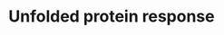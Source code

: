 ---
annotations:
- id: PW:0000379
  parent: regulatory pathway
  type: Pathway Ontology
  value: endoplasmic reticulum stress  - the unfolded protein response pathway
authors:
- Annabaya
- Egonw
- Fehrhart
description: The Unfolded Protein Response (UPR) pathway regulates and protects the
  cell from improperly folded protein overload in the Endoplasmic Reticulum (ER).
  The UPR can result in the slowing of protein synthesis, which gives the cell time
  to translate more chaperones to help process the proteins. If the stress is too
  high, the UPR can eventually trigger apoptosis.
last-edited: 2020-10-12
ndex: 600f73f6-8b72-11eb-9e72-0ac135e8bacf
organisms:
- Homo sapiens
redirect_from:
- /index.php/Pathway:WP4925
- /instance/WP4925
- /instance/WP4925_r123438
revision: r123438
schema-jsonld:
- '@context': https://schema.org/
  '@id': https://wikipathways.github.io/pathways/WP4925.html
  '@type': Dataset
  creator:
    '@type': Organization
    name: WikiPathways
  description: The Unfolded Protein Response (UPR) pathway regulates and protects
    the cell from improperly folded protein overload in the Endoplasmic Reticulum
    (ER). The UPR can result in the slowing of protein synthesis, which gives the
    cell time to translate more chaperones to help process the proteins. If the stress
    is too high, the UPR can eventually trigger apoptosis.
  keywords:
  - ATF4
  - ATF6
  - BBC3
  - BCL2
  - BCL2L11
  - BID
  - BiP
  - CHOP
  - Caspase-1
  - Caspase-2
  - Caspase-8
  - EIF2S1
  - GADD35
  - IL1B
  - IRE1α
  - MBTPS1
  - MBTPS2
  - NFE2L2
  - PERK
  - PMAIP1
  - RTCB
  - TNFRSF10B
  - TXNIP
  - XBP1
  - p53
  license: CC0
  name: Unfolded protein response
seo: CreativeWork
title: Unfolded protein response
wpid: WP4925
---